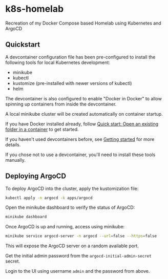 # k8s-homelab
Recreation of my Docker Compose based Homelab using Kubernetes and ArgoCD

## Quickstart

A devcontainer configuration file has been pre-configured to install the following tools for local Kubernetes development:
- minikube
- kubectl
- kustomize (pre-installed with newer versions of kubectl)
- helm

The devcontainer is also configured to enable "Docker in Docker" to allow spinning up containers from inside the devcontainer.

A local minikube cluster will be created automatically on container startup.

If you have Docker installed already, follow [Quick start: Open an existing folder in a container](https://code.visualstudio.com/docs/devcontainers/containers#_quick-start-open-an-existing-folder-in-a-container) to get started.

If you haven't used devcontainers before, see [Getting started](https://code.visualstudio.com/docs/devcontainers/containers#_getting-started) for more details.

If you chose not to use a devcontainer, you'll need to install these tools manually.

## Deploying ArgoCD

To deploy ArgoCD into the cluster, apply the kustomization file:

```sh
kubectl apply -n argocd -k apps/argocd
```

Open the minikube dashboard to verify the status of ArgoCD:

```sh
minikube dashboard
```

Once ArgoCD is up and running, access using minikube:

```sh
minikube service argocd-server -n argocd --url=false --https=false
```

This will expose the ArgoCD server on a random available port.

Get the initial admin password from the `argocd-initial-admin-secret` secret. 

Login to the UI using username `admin` and the password from above.